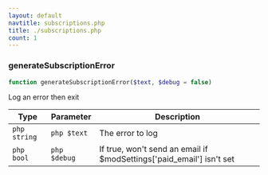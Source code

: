 ```yaml
---
layout: default
navtitle: subscriptions.php
title: ./subscriptions.php
count: 1
---
```


### generateSubscriptionError

```php
function generateSubscriptionError($text, $debug = false)
```
Log an error then exit



Type|Parameter|Description
---|---|---
```php string```|```php $text```|The error to log
```php bool```|```php $debug```|If true, won't send an email if $modSettings['paid_email'] isn't set

